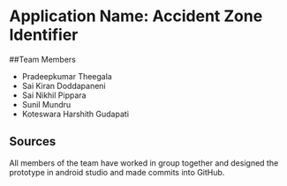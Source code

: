 # Application Name: Accident Zone Identifier

##Team Members
- Pradeepkumar Theegala
- Sai Kiran Doddapaneni
- Sai Nikhil Pippara
- Sunil Mundru
- Koteswara Harshith Gudapati


## Sources

All members of the team have worked in group together and designed the prototype in android studio and made commits into GitHub.
